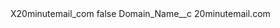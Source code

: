 <?xml version="1.0" encoding="UTF-8"?>
<CustomMetadata xmlns="http://soap.sforce.com/2006/04/metadata" xmlns:xsi="http://www.w3.org/2001/XMLSchema-instance" xmlns:xsd="http://www.w3.org/2001/XMLSchema">
    <label>X20minutemail_com</label>
    <protected>false</protected>
    <values>
        <field>Domain_Name__c</field>
        <value xsi:type="xsd:string">20minutemail.com</value>
    </values>
</CustomMetadata>
